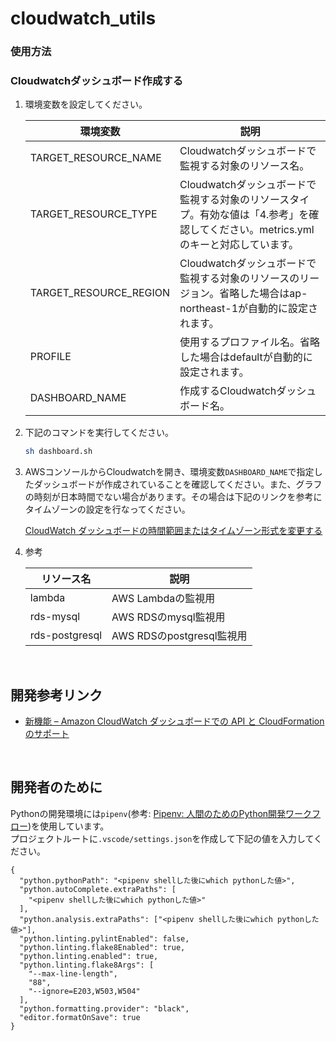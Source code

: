 # cloudwatch_utils

### 使用方法
### Cloudwatchダッシュボード作成する
1. 環境変数を設定してください。

    |  環境変数  |  説明  |
    | ---- | ---- |
    |  TARGET_RESOURCE_NAME  |  Cloudwatchダッシュボードで監視する対象のリソース名。  |
    |  TARGET_RESOURCE_TYPE  |  Cloudwatchダッシュボードで監視する対象のリソースタイプ。有効な値は「4.参考」を確認してください。metrics.ymlのキーと対応しています。  |
    |  TARGET_RESOURCE_REGION  | Cloudwatchダッシュボードで監視する対象のリソースのリージョン。省略した場合はap-northeast-1が自動的に設定されます。  |
    |  PROFILE  |  使用するプロファイル名。省略した場合はdefaultが自動的に設定されます。  |
    |  DASHBOARD_NAME  |  作成するCloudwatchダッシュボード名。  |

2. 下記のコマンドを実行してください。

    ```sh
    sh dashboard.sh
    ```

3. AWSコンソールからCloudwatchを開き、環境変数`DASHBOARD_NAME`で指定したダッシュボードが作成されていることを確認してください。また、グラフの時刻が日本時間でない場合があります。その場合は下記のリンクを参考にタイムゾーンの設定を行なってください。

    [CloudWatch ダッシュボードの時間範囲またはタイムゾーン形式を変更する](https://docs.aws.amazon.com/ja_jp/AmazonCloudWatch/latest/monitoring/change_dashboard_time_format.html)

4. 参考

    |  リソース名  |  説明  |
    | ---- | ---- |
    | lambda | AWS Lambdaの監視用 |
    | rds-mysql | AWS RDSのmysql監視用 |
    | rds-postgresql | AWS RDSのpostgresql監視用 |

<br />

## 開発参考リンク
- [新機能 – Amazon CloudWatch ダッシュボードでの API と CloudFormation のサポート](https://aws.amazon.com/jp/blogs/news/new-api-cloudformation-support-for-amazon-cloudwatch-dashboards/)

<br />

## 開発者のために
Pythonの開発環境には`pipenv`(参考: [Pipenv: 人間のためのPython開発ワークフロー](https://pipenv-ja.readthedocs.io/ja/translate-ja/))を使用しています。  
プロジェクトルートに`.vscode/settings.json`を作成して下記の値を入力してください。
```
{
  "python.pythonPath": "<pipenv shellした後にwhich pythonした値>",
  "python.autoComplete.extraPaths": [
    "<pipenv shellした後にwhich pythonした値>"
  ],
  "python.analysis.extraPaths": ["<pipenv shellした後にwhich pythonした値>"],
  "python.linting.pylintEnabled": false,
  "python.linting.flake8Enabled": true,
  "python.linting.enabled": true,
  "python.linting.flake8Args": [
    "--max-line-length",
    "88",
    "--ignore=E203,W503,W504"
  ],
  "python.formatting.provider": "black",
  "editor.formatOnSave": true
}
```
